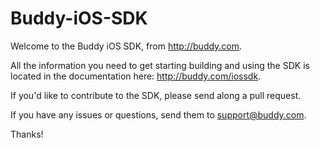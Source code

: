 Buddy-iOS-SDK
=============

Welcome to the Buddy iOS SDK, from http://buddy.com.

All the information you need to get starting building and using the SDK is located in the documentation here: http://buddy.com/iossdk.

If you'd like to contribute to the SDK, please send along a pull request.

If you have any issues or questions, send them to support@buddy.com.

Thanks!

